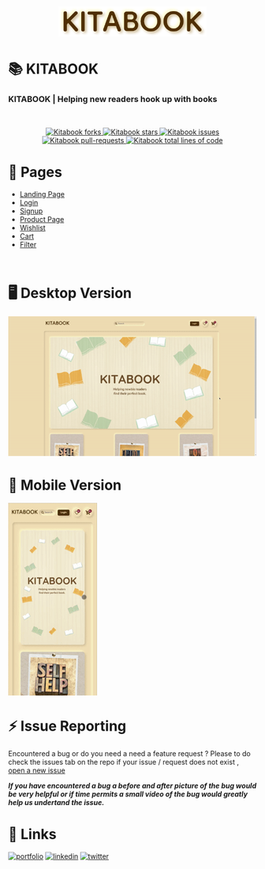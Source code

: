 <h1 align="center">
<br />
<a href="https://kitabook.netlify.app/"><img src="https://raw.githubusercontent.com/Husain01/Kitabook/Dev/assets/KITABOOK.png" alt="Neu UI" width="300"></a>

<br/>
</h1>


# **📚 KITABOOK**
### KITABOOK | Helping new readers hook up with books
<br/>

<!-- PROJECT SHIELDS -->
<p align="center">
  <!-- <a href="https://github.com/Husain01/Neu-UI/blob/main/LICENSE" target="blank">
  <img src="https://img.shields.io/github/license/Husain01/Neu-UI?style=for-the-badge" alt="Neu-ui licence" />
  </a> -->
  <a href="https://github.com/Husain01/Kitabook/fork" target="blank">
  <img src="https://img.shields.io/github/forks/Husain01/Kitabook?style=for-the-badge" alt="Kitabook forks"/>
  </a>
  <a href="https://github.com/Husain01/Kitabook/stargazers" target="blank">
  <img src="https://img.shields.io/github/stars/Husain01/Kitabook?color=yellow&style=for-the-badge" alt="Kitabook stars"/>
  </a>
  <a href="https://github.com/Husain01/Kitabook/issues" target="blank">
  <img src="https://img.shields.io/github/issues/Husain01/Kitabook?style=for-the-badge" alt="Kitabook issues"/>
  </a>
  <a href="https://github.com/Husain01/Kitabook/pulls" target="blank">
  <img src="https://img.shields.io/github/issues-pr/Husain01/Kitabook?color=important&style=for-the-badge" alt="Kitabook pull-requests"/>
  </a>
  <a href="https://github.com/Husain01/Kitabook/network" target="blank">
  <img src="https://img.shields.io/tokei/lines/github/Husain01/Kitabook?label=total%20lines%20of%20code&color=9cf&style=for-the-badge" alt="Kitabook total lines of code"/>
  </a>
</p>

# **📃 Pages**

- [Landing Page](https://kitabook.netlify.app/index.html)
- [Login](https://kitabook.netlify.app/pages/auth/login.html)
- [Signup](https://kitabook.netlify.app/pages/auth/signup.html)
- [Product Page](https://kitabook.netlify.app/pages/product-page/product-page.html)
- [Wishlist](https://kitabook.netlify.app/pages/wishlist/wishlist.html)
- [Cart](https://kitabook.netlify.app/pages/cart/cart.html)
- [Filter](https://kitabook.netlify.app/pages/product-page/filter.html)
<br />


# **🖥 Desktop Version**
![Kitabook Desktop gif](assets/desktop.gif)
# **📱 Mobile Version**
![Kitabook Mobile gif](assets/mobile.gif)


# **⚡ Issue Reporting**

Encountered a bug or do you need a need a feature request ? Please to do check the issues tab on the repo if your issue / request does not exist , [open a new issue](https://github.com/Husain01/Kitabook/issues/new)

**_If you have encountered a bug a before and after picture of the bug would be very helpful or if time permits a small video of the bug would greatly help us undertand the issue._**


# 🔗 Links
[![portfolio](https://img.shields.io/badge/my_portfolio-000?style=for-the-badge&logo=ko-fi&logoColor=white)](https://husainbhagat.netlify.app/)
[![linkedin](https://img.shields.io/badge/linkedin-0A66C2?style=for-the-badge&logo=linkedin&logoColor=white)](https://www.linkedin.com/in/hussain-bhagat/)
[![twitter](https://img.shields.io/badge/twitter-1DA1F2?style=for-the-badge&logo=twitter&logoColor=white)](https://twitter.com/itswhoissane)
